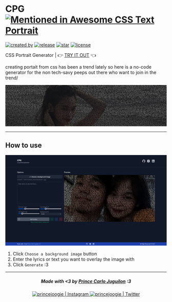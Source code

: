 # CPG [![Mentioned in Awesome CSS Text Portrait](https://awesome.re/mentioned-badge-flat.svg)](https://github.com/warengonzaga/awesome-css-text-portrait) 

[![created by](https://img.shields.io/badge/created%20by-Prince%20Carlo%20Juguilon-blue.svg?longCache=true&style=flat-square)](https://github.com/princejoogie) 
[![release](https://img.shields.io/github/release/princejoogie/css-portrait-gen.svg?style=flat-square)](https://github.com/princejoogie/css-portrait-gen/releases)
[![star](https://img.shields.io/github/stars/princejoogie/css-portrait-gen.svg?style=flat-square)](https://github.com/princejoogie/css-portrait-gen/stargazers) 
[![license](https://img.shields.io/github/license/princejoogie/css-portrait-gen.svg?style=flat-square)](https://github.com/princejoogie/css-portrait-gen/blob/main/LICENSE)

CSS Portrait Generator | 👉 [TRY IT OUT](https://cpg.vercel.app) 👈

creating portait from css has been a trend lately so here is a no-code generator for the non tech-savy peeps out there who want to join in the trend/

<img src="./assets/banner.jpg" />

---

## How to use

<img src="./assets/v1.1.0_demo.jpg" />

1. Click `Choose a background image` button
2. Enter the lyrics or text you want to overlay the image with
3. Click `Generate` :3

---

<div align="center">
   <div align="center">
      <h5>
        Made with <3 by <a href="https://princecaarlo.tech/">Prince Carlo Juguilon</a> :3
      </h5>
   </div>
   
   <a target="_blank" href="https://www.instagram.com/princecaarlo/">
     <img src="https://raw.githubusercontent.com/princejoogie/princejoogie/master/assets/instagram.svg" alt="princejoogie | Instagram" />
   </a>
   <a target="_blank" href="https://twitter.com/princecaarlo/">
     <img src="https://raw.githubusercontent.com/princejoogie/princejoogie/master/assets/twitter.svg" alt="princejoogie | Twitter" />
   </a>
</div>


